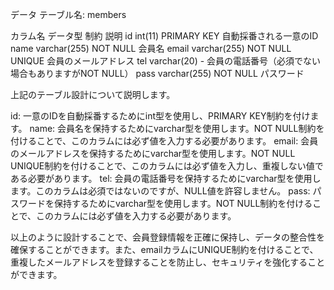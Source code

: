 データ
テーブル名: members

カラム名	データ型	制約	説明
id	int(11)	PRIMARY KEY	自動採番される一意のID
name	varchar(255)	NOT NULL	会員名
email	varchar(255)	NOT NULL UNIQUE	会員のメールアドレス
tel	varchar(20)	-	会員の電話番号（必須でない場合もありますがNOT NULL）
pass	varchar(255)	NOT NULL	パスワード

上記のテーブル設計について説明します。

id: 一意のIDを自動採番するためにint型を使用し、PRIMARY KEY制約を付けます。
name: 会員名を保持するためにvarchar型を使用します。NOT NULL制約を付けることで、このカラムには必ず値を入力する必要があります。
email: 会員のメールアドレスを保持するためにvarchar型を使用します。NOT NULL UNIQUE制約を付けることで、このカラムには必ず値を入力し、重複しない値である必要があります。
tel: 会員の電話番号を保持するためにvarchar型を使用します。このカラムは必須ではないのですが、NULL値を許容しません。
pass: パスワードを保持するためにvarchar型を使用します。NOT NULL制約を付けることで、このカラムには必ず値を入力する必要があります。

以上のように設計することで、会員登録情報を正確に保持し、データの整合性を確保することができます。また、emailカラムにUNIQUE制約を付けることで、重複したメールアドレスを登録することを防止し、セキュリティを強化することができます。